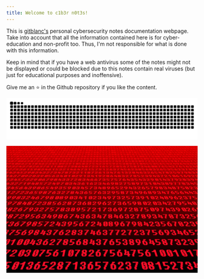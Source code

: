```yaml
---
title: Welcome to c1b3r n0t3s!
---
```


This is [gitblanc's](https://github.com/gitblanc/) personal cybersecurity notes documentation webpage. Take into account that all the information contained here is for cyber-education and non-profit too. Thus, I'm not responsible for what is done with this information.

Keep in mind that if you have a web antivirus some of the notes might not be displayed or could be blocked due to this notes contain real viruses (but just for educational purposes and inoffensive).

Give me an ⭐️ in the Github repository if you like the content.

<script src="https://tryhackme.com/badge/943872"></script>

<p align="center">
          <img src="https://github.com/gitblanc/gitblanc/blob/output/github-contribution-grid-snake-dark.svg" alt="snake:D"/>
</p>

![banner](banner.jpg)
